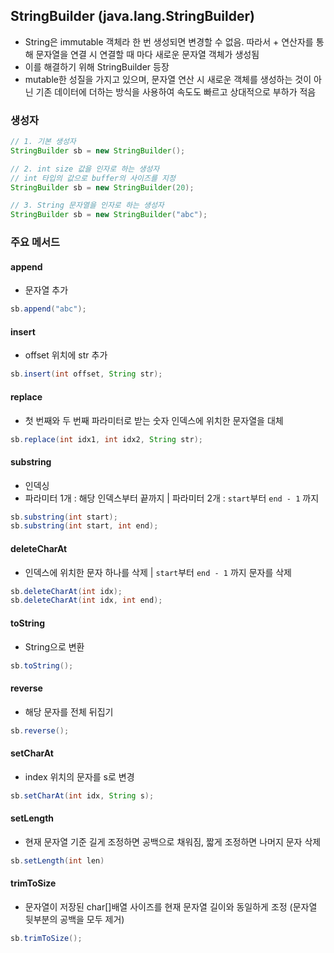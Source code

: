## StringBuilder (java.lang.StringBuilder)
- String은 immutable 객체라 한 번 생성되면 변경할 수 없음. 따라서 + 연산자를 통해 문자열을 연결 시 연결할 때 마다 새로운 문자열 객체가 생성됨
- 이를 해결하기 위해 StringBuilder 등장
- mutable한 성질을 가지고 있으며, 문자열 연산 시 새로운 객체를 생성하는 것이 아닌 기존 데이터에 더하는 방식을 사용하여 속도도 빠르고 상대적으로 부하가 적음

### 생성자
```java
// 1. 기본 생성자
StringBuilder sb = new StringBuilder();

// 2. int size 값을 인자로 하는 생성자
// int 타입의 값으로 buffer의 사이즈를 지정
StringBuilder sb = new StringBuilder(20);

// 3. String 문자열을 인자로 하는 생성자
StringBuilder sb = new StringBuilder("abc");
```

### 주요 메서드
#### append
- 문자열 추가
```java
sb.append("abc");
```
#### insert
- offset 위치에 str 추가
```java
sb.insert(int offset, String str);
```
#### replace
- 첫 번째와 두 번째 파라미터로 받는 숫자 인덱스에 위치한 문자열을 대체
```java
sb.replace(int idx1, int idx2, String str);
```
#### substring
- 인덱싱
- 파라미터 1개 : 해당 인덱스부터 끝까지 | 파라미터 2개 : `start`부터 `end - 1` 까지
```java
sb.substring(int start);
sb.substring(int start, int end);
```
#### deleteCharAt
- 인덱스에 위치한 문자 하나를 삭제 | `start`부터 `end - 1` 까지 문자를 삭제
```java
sb.deleteCharAt(int idx);
sb.deleteCharAt(int idx, int end);
```
#### toString
- String으로 변환
```java
sb.toString();
```
#### reverse
- 해당 문자를 전체 뒤집기
```java
sb.reverse();
```
#### setCharAt
- index 위치의 문자를 s로 변경
```java
sb.setCharAt(int idx, String s);
```
#### setLength
- 현재 문자열 기준 길게 조정하면 공백으로 채워짐, 짧게 조정하면 나머지 문자 삭제
```java
sb.setLength(int len)
```
#### trimToSize
- 문자열이 저장된 char[]배열 사이즈를 현재 문자열 길이와 동일하게 조정 (문자열 뒷부분의 공백을 모두 제거)
```java
sb.trimToSize();
```
